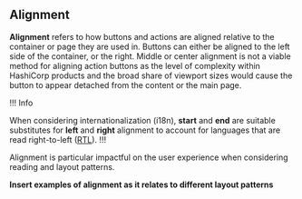 ## Alignment

**Alignment** refers to how buttons and actions are aligned relative to the container or page they are used in. Buttons can either be aligned to the left side of the container, or the right. Middle or center alignment is not a viable method for aligning action buttons as the level of complexity within HashiCorp products and the broad share of viewport sizes would cause the button to appear detached from the content or the main page.

!!! Info

When considering internationalization (i18n), **start** and **end** are suitable substitutes for **left** and **right** alignment to account for languages that are read right-to-left ([RTL](https://developer.mozilla.org/en-US/docs/Glossary/RTL)).
!!!

Alignment is particular impactful on the user experience when considering reading and layout patterns. 

**Insert examples of alignment as it relates to different layout patterns**

